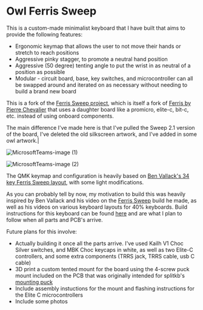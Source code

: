 # Owl Ferris Sweep

This is a custom-made minimalist keyboard that I have built that aims to provide the following features:
- Ergonomic keymap that allows the user to not move their hands or stretch to reach positions
- Aggressive pinky stagger, to promote a neutral hand position
- Aggressive (50 degree) tenting angle to put the wrist in as neutral of a position as possible
- Modular - circuit board, base, key switches, and microcontroller can all be swapped around and iterated on as necessary without needing to build a brand new board

This is a fork of the [Ferris Sweep project](https://github.com/davidphilipbarr/Sweep), which is itself a fork of [Ferris by Pierre Chevalier](https://github.com/pierrechevalier83/ferris) that uses a daughter board like a promicro, elite-c, bit-c, etc. instead of using onboard components.

The main difference I've made here is that I've pulled the Sweep 2.1 version of the board, I've deleted the old silkscreen artwork, and I've added in some owl artwork.|

![MicrosoftTeams-image (1)](https://user-images.githubusercontent.com/9446419/143318466-0a3d0682-bb64-4945-b8ab-bbbacb69f23f.png)

![MicrosoftTeams-image (2)](https://user-images.githubusercontent.com/9446419/143318504-2994da0f-68e2-45f8-aefe-fd5e40d8b8bf.png)

The QMK keymap and configuration is heavily based on [Ben Vallack's 34 key Ferris Sweep layout](https://github.com/benvallack/34-QMK-Ferris-Sweep), with some light modifications. 

As you can probably tell by now, my motivation to build this was heavily inspired by Ben Vallack and his video on the [Ferris Sweep](https://www.youtube.com/watch?v=JqpBKuEVinw) build he made, as well as his videos on various keyboard layouts for 40% keyboards. Build instructions for this keyboard can be found [here](https://www.youtube.com/watch?v=fBPu7AyDtkM_) and are what I plan to follow when all parts and PCB's arrive.

Future plans for this involve:
- Actually building it once all the parts arrive. I've used Kailh V1 Choc Silver switches, and MBK Choc keycaps in white, as well as two Elite-C controllers, and some extra components (TRRS jack, TRRS cable, usb C cable)
- 3D print a custom tented mount for the board using the 4-screw puck mount included on the PCB that was originally intended for splitkb's [mounting puck](https://splitkb.com/products/tenting-puck?_pos=1&_psq=tenting%20&_ss=e&_v=1.0)
- Include assembly instuctions for the mount and flashing instructions for the Elite C microcontrollers
- Include some photos
